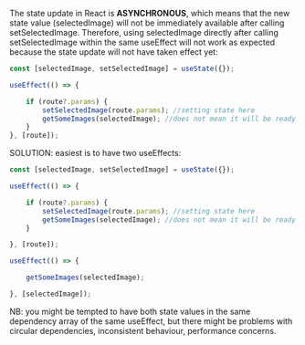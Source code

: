 The state update in React is **ASYNCHRONOUS**, which means that the new state value (selectedImage) will not be immediately available after calling setSelectedImage. Therefore, using selectedImage directly after calling setSelectedImage within the same useEffect will not work as expected because the state update will not have taken effect yet:

```js
const [selectedImage, setSelectedImage] = useState({});

useEffect(() => {

    if (route?.params) {
        setSelectedImage(route.params); //setting state here
        getSomeImages(selectedImage); //does not mean it will be ready to use the very next code line
    }
}, [route]);
```

SOLUTION: easiest is to have two useEffects:

```js
const [selectedImage, setSelectedImage] = useState({});

useEffect(() => {

    if (route?.params) {
        setSelectedImage(route.params); //setting state here
        getSomeImages(selectedImage); //does not mean it will be ready to use the very next code line
    }

}, [route]);

useEffect(() => {

    getSomeImages(selectedImage); 

}, [selectedImage]);
```

NB: you might be tempted to have both state values in the same dependency array of the same useEffect, but there might be problems with circular dependencies, inconsistent behaviour, performance concerns.